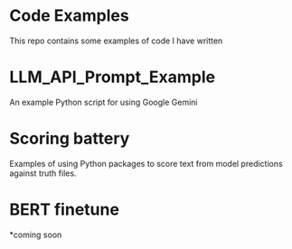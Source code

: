 # Code Examples

This repo contains some examples of code I have written

# LLM_API_Prompt_Example
An example Python script for using Google Gemini

# Scoring battery
Examples of using Python packages to score text from model predictions against truth files.

# BERT finetune
*coming soon
